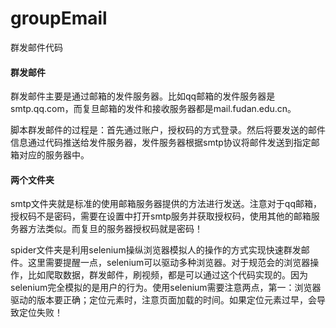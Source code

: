# groupEmail
群发邮件代码

#### 群发邮件
群发邮件主要是通过邮箱的发件服务器。比如qq邮箱的发件服务器是smtp.qq.com，而复旦邮箱的发件和接收服务器都是mail.fudan.edu.cn。

脚本群发邮件的过程是：首先通过账户，授权码的方式登录。然后将要发送的邮件信息通过代码推送给发件服务器，发件服务器根据smtp协议将邮件发送到指定邮箱对应的服务器中。

#### 两个文件夹
smtp文件夹就是标准的使用邮箱服务器提供的方法进行发送。注意对于qq邮箱，授权码不是密码，需要在设置中打开smtp服务并获取授权码，使用其他的邮箱服务器方法类似。而复旦的服务器授权码就是密码！

spider文件夹是利用selenium操纵浏览器模拟人的操作的方式实现快速群发邮件。这里需要提醒一点，selenium可以驱动多种浏览器。对于规范会的浏览器操作，比如爬取数据，群发邮件，刷视频，都是可以通过这个代码实现的。因为selenium完全模拟的是用户的行为。使用selenium需要注意两点，第一：浏览器驱动的版本要正确；定位元素时，注意页面加载的时间。如果定位元素过早，会导致定位失败！
